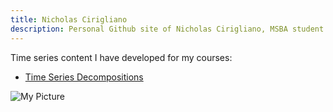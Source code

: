 ```yaml
---
title: Nicholas Cirigliano
description: Personal Github site of Nicholas Cirigliano, MSBA student at The College of William & Mary
---
```


Time series content I have developed for my courses: 

 - [Time Series Decompositions](/TimeSeries/index.md)

![My Picture](/pics/GithubPic.jpg)
